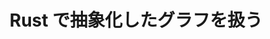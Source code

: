 ---
title: "Rust で抽象化したグラフを扱う"
emoji: "🪩"
type: "tech" # tech: 技術記事 / idea: アイデア
topics: ["rust"]
published: false
---